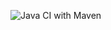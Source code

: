 ![Java CI with Maven](https://github.com/espenbakken/HTTP-Server/workflows/Java%20CI%20with%20Maven/badge.svg)